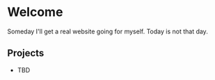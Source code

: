 # Welcome

Someday I'll get a real website going for myself. Today is not that day.

## Projects

* TBD
